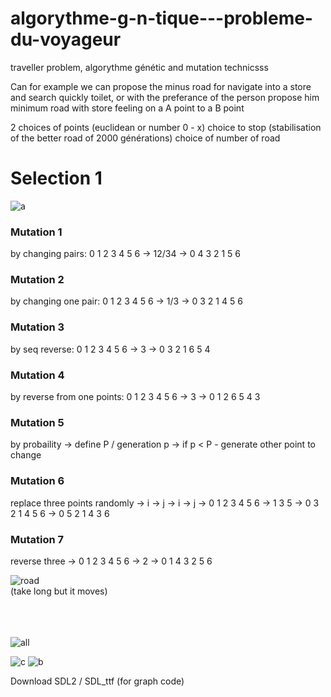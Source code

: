 # algorythme-g-n-tique---probleme-du-voyageur
traveller problem, algorythme génétic and mutation technicsss

Can for example we can propose the minus road for navigate into a store and search quickly toilet, or with the preferance of the person propose him minimum road with store feeling on a A point to a B point

2 choices of points (euclidean or number 0 - x)
choice to stop (stabilisation of the better road of 2000 générations)
choice of number of road


<h1>Selection 1</h1>

![a](https://user-images.githubusercontent.com/54853371/85343886-6a7cc780-b4ee-11ea-820a-54a54a138981.png)

<h3>Mutation 1</h3> 
by changing pairs: 0 1 2 3 4 5 6 -> 12/34 -> 0 4 3 2 1 5 6 

<h3>Mutation 2</h3>
by changing one pair: 0 1 2 3 4 5 6 -> 1/3 -> 0 3 2 1 4 5 6 

<h3>Mutation 3</h3>
by seq reverse:  0 1 2 3 4 5 6 -> 3 -> 0 3 2 1 6 5 4 

<h3>Mutation 4</h3>
by reverse from one points:  0 1 2 3 4 5 6 -> 3 -> 0 1 2 6 5 4 3

<h3>Mutation 5</h3>
by probaility -> define P / generation p -> if p < P - generate other point to change


<h3>Mutation 6</h3> 
replace three points randomly -> i -> j -> i -> j ->  0 1 2 3 4 5 6 -> 1 3 5 -> 0 3 2 1 4 5 6 -> 0 5 2 1 4 3 6

<h3>Mutation 7</h3>
reverse three -> 0 1 2 3 4 5 6 -> 2 -> 0 1 4 3 2 5 6



![road](https://user-images.githubusercontent.com/54853371/85343888-6b155e00-b4ee-11ea-9e69-23b541b142de.gif)<br>
(take long but it moves)
<br><br><br><br>

![all](https://user-images.githubusercontent.com/54853371/85343854-589b2480-b4ee-11ea-8fd2-05ccb7e25c9f.gif)

![c](https://user-images.githubusercontent.com/54853371/85343849-56d16100-b4ee-11ea-89d1-47d543a21ede.png)
![b](https://user-images.githubusercontent.com/54853371/85343851-58028e00-b4ee-11ea-911b-79b221d2e3f2.png)






Download SDL2 / SDL_ttf (for graph code)

